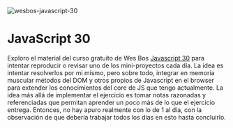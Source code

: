 ![wesbos-javascript-30](https://camo.githubusercontent.com/07ca65497065dd926bd889c53b7b7652f8ef3cbc4320739cf7ebed3c4d34cb2d/68747470733a2f2f6a61766173637269707433302e636f6d2f696d616765732f4a53332d736f6369616c2d73686172652e706e67)

JavaScript 30
=============

Exploro el material del curso gratuito de Wes Bos [Javascript 30](https://javascript30.com/) para intentar reproducir o revisar uno de los mini-proyectos cada día. La idea es intentar resolverlos por mi mismo, pero sobre todo, integrar en memoria muscular métodos del DOM y otros propios de Javascript en  el browser para extender los conocimientos del core de JS que tengo actualmente. La idea más allá de implementar el ejercicio es tomar notas razonadas y referenciadas que permitan aprender un poco más de lo que el ejercicio entrega. Entonces, no hay apuro realmente con lo de 1 al día, con la observación de que debería trabajar todos los días en esto hasta concluirlo. 

